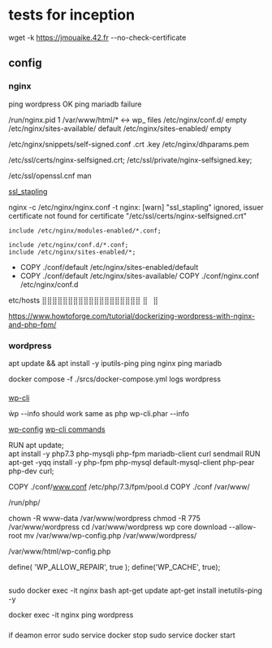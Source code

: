 # tests for inception
wget -k https://jmouaike.42.fr --no-check-certificate

## config

### nginx

ping wordpress                  OK
ping mariadb                    failure


/run/nginx.pid                   1
/var/www/html/*                  <-> wp_ files
/etc/nginx/conf.d/                          empty
/etc/nginx/sites-available/                 default
/etc/nginx/sites-enabled/                   empty

/etc/nginx/snippets/self-signed.conf        .crt .key
/etc/nginx/dhparams.pem

/etc/ssl/certs/nginx-selfsigned.crt;
/etc/ssl/private/nginx-selfsigned.key;

/etc/ssl/openssl.cnf                man

[ssl_stapling](https://superuser.com/questions/1447652/nginx-warn-ssl-stapling-ignored-issuer-certificate-not-found-for-certifica)

nginx -c /etc/nginx/nginx.conf -t
    nginx: [warn] "ssl_stapling" ignored, issuer certificate not found for certificate "/etc/ssl/certs/nginx-selfsigned.crt"

    include /etc/nginx/modules-enabled/*.conf;

	include /etc/nginx/conf.d/*.conf;
	include /etc/nginx/sites-enabled/*;

- COPY ./conf/default /etc/nginx/sites-enabled/default
- COPY ./conf/default /etc/nginx/sites-available/
COPY ./conf/nginx.conf /etc/nginx/conf.d

etc/hosts
⣿⣿⣿⣿⣿⣿⣿⣿⣿⣿⣿⣿⣿⣿⣿⣿⣿⣿⣿ ⣿⠀⣿⠀⠀

https://www.howtoforge.com/tutorial/dockerizing-wordpress-with-nginx-and-php-fpm/

### wordpress
apt update && apt install -y iputils-ping
ping nginx
ping mariadb


docker compose -f ./srcs/docker-compose.yml logs wordpress

#### 
[wp-cli](https://wp-cli.org/) 

ẁp --info should work 
same as php wp-cli.phar --info

[wp-config](https://codex.wordpress.org/fr:Modifier_wp-config.php)
[wp-cli commands](https://developer.wordpress.org/cli/commands/core/)


RUN apt update; \
	apt install -y php7.3 php-mysqli php-fpm mariadb-client curl sendmail
RUN apt-get -yqq install -y php-fpm php-mysql default-mysql-client php-pear php-dev curl;

COPY ./conf/www.conf /etc/php/7.3/fpm/pool.d
COPY ./conf /var/www/


 /run/php/

 chown -R www-data /var/www/wordpress
chmod -R 775 /var/www/wordpress
cd /var/www/wordpress
wp core download --allow-root
mv /var/www/wp-config.php /var/www/wordpress/


/var/www/html/wp-config.php

define( 'WP_ALLOW_REPAIR', true );
define('WP_CACHE', true);
## 

[](https://www.linkedin.com/pulse/fixing-issues-ping-from-docker-nginx-container-mohammad-akif)
sudo docker exec -it nginx bash
apt-get update
apt-get install inetutils-ping -y

docker exec -it nginx ping wordpress


### 

if deamon error
sudo service docker stop
sudo service docker start

[](https://devtidbits.com/2019/11/02/customise-wordpress-on-docker/)